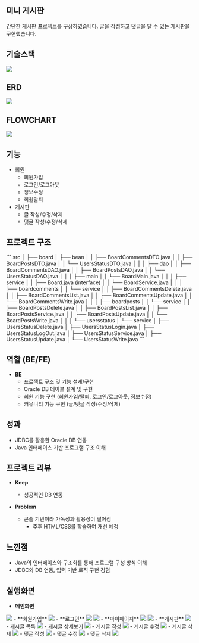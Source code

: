 ## 미니 게시판

간단한 게시판 프로젝트를 구상하였습니다. 글을 작성하고 댓글을 달 수 있는 게시판을 구현했습니다.

## 기술스택

<img src="https://storage.googleapis.com/next-step-assets/miniboard/stack.png" />

## ERD

<img src="https://storage.googleapis.com/next-step-assets/miniboard/erd.png" />

## FLOWCHART

<img src="https://storage.googleapis.com/next-step-assets/miniboard/flowchart.png" />

## 기능

- 회원
  - 회원가입
  - 로그인/로그아웃
  - 정보수정
  - 회원탈퇴
- 게시판
  - 글 작성/수정/삭제
  - 댓글 작성/수정/삭제

## 프로젝트 구조

\`\`\`
src
│
├── board
│   ├── bean
│   │   ├── BoardCommentsDTO.java
│   │   ├── BoardPostsDTO.java
│   │   └── UsersStatusDTO.java
│   │
│   ├── dao
│   │   ├── BoardCommentsDAO.java
│   │   ├── BoardPostsDAO.java
│   │   └── UsersStatusDAO.java
│   │
│   ├── main
│   │   └── BoardMain.java
│   │
│   ├── service
│   │   ├── Board.java (interface)
│   │   └── BoardService.java
│   │
│   ├── boardcomments
│   │   └── service
│   │       ├── BoardCommentsDelete.java
│   │       ├── BoardCommentsList.java
│   │       ├── BoardCommentsUpdate.java
│   │       └── BoardCommentsWrite.java
│   │
│   ├── boardposts
│   │   └── service
│   │       ├── BoardPostsDelete.java
│   │       ├── BoardPostsList.java
│   │       ├── BoardPostsService.java
│   │       ├── BoardPostsUpdate.java
│   │       └── BoardPostsWrite.java
│   │
│   └── usersstatus
│       └── service
│           ├── UsersStatusDelete.java
│           ├── UsersStatusLogin.java
│           ├── UsersStatusLogOut.java
│           ├── UsersStatusService.java
│           ├── UsersStatusUpdate.java
│           └── UsersStatusWrite.java
\`\`\`

## 역할 (BE/FE)

- **BE**
  - 프로젝트 구조 및 기능 설계/구현
  - Oracle DB 테이블 설계 및 구현
  - 회원 기능 구현 (회원가입/탈퇴, 로그인/로그아웃, 정보수정)
  - 커뮤니티 기능 구현 (글/댓글 작성/수정/삭제)

## 성과

- JDBC를 활용한 Oracle DB 연동
- Java 인터페이스 기반 프로그램 구조 이해

## 프로젝트 리뷰

- **Keep**  
  - 성공적인 DB 연동

- **Problem**  
  - 콘솔 기반이라 가독성과 활용성이 떨어짐  
    - 추후 HTML/CSS를 학습하여 개선 예정

## 느낀점

- Java의 인터페이스와 구조화를 통해 프로그램 구성 방식 이해
- JDBC와 DB 연동, 입력 기반 로직 구현 경험

## 실행화면
- **메인화면**
<img src="https://storage.googleapis.com/next-step-assets/miniboard/run/main.png" />
- **회원가입**
<img src="https://storage.googleapis.com/next-step-assets/miniboard/run/register.png" />
- **로그인**
<img src="https://storage.googleapis.com/next-step-assets/miniboard/run/login-success.png" />
<img src="https://storage.googleapis.com/next-step-assets/miniboard/run/login-fail.png" />
- **마이페이지**
<img src="https://storage.googleapis.com/next-step-assets/miniboard/run/info.png" />
<img src="https://storage.googleapis.com/next-step-assets/miniboard/run/info-update.png" />
- **게시판**
<img src="https://storage.googleapis.com/next-step-assets/miniboard/run/board-menu.png" />
- 게시글 목록
<img src="https://storage.googleapis.com/next-step-assets/miniboard/run/board-list.png" />
- 게시글 상세보기
<img src="https://storage.googleapis.com/next-step-assets/miniboard/run/board-details.png" />
- 게시글 작성
<img src="https://storage.googleapis.com/next-step-assets/miniboard/run/board-write.png" />
- 게시글 수정
<img src="https://storage.googleapis.com/next-step-assets/miniboard/run/board-update.png" />
- 게시글 삭제
<img src="https://storage.googleapis.com/next-step-assets/miniboard/run/board-delete.png" />
- 댓글 작성
<img src="https://storage.googleapis.com/next-step-assets/miniboard/run/board-comment.png" />
- 댓글 수정
<img src="https://storage.googleapis.com/next-step-assets/miniboard/run/board-update.png" />
- 댓글 삭제
<img src="https://storage.googleapis.com/next-step-assets/miniboard/run/board-delete.png" />
